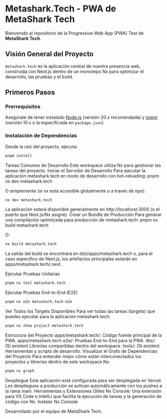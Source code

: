 # Metashark.Tech - PWA de MetaShark Tech

Bienvenido al repositorio de la Progressive Web App (PWA) Test de **MetaShark Tech**.

## Visión General del Proyecto

`metashark.tech` es la aplicación central de nuestra presencia web, construida con Next.js dentro de un monorepo Nx para optimizar el desarrollo, las pruebas y el build.

## Primeros Pasos

### Prerrequisitos

Asegúrate de tener instalado [Node.js](https://nodejs.org/) (versión 20.x recomendada) y [pnpm](https://pnpm.io/) (versión 10.x o la especificada en `package.json`).

### Instalación de Dependencias

Desde la raíz del proyecto, ejecuta:

```bash
pnpm install

```

Tareas Comunes de Desarrollo
Este workspace utiliza Nx para gestionar las tareas del proyecto.
Iniciar el Servidor de Desarrollo
Para ejecutar la aplicación metashark.tech en modo de desarrollo con hot-reloading:
pnpm nx dev metashark.tech

O simplemente (si nx está accesible globalmente o a través de npx):

```bash
nx dev metashark.tech

```

La aplicación estará disponible generalmente en http://localhost:3000 (o el puerto que Next.js/Nx asigne).
Crear un Bundle de Producción
Para generar una compilación optimizada para producción de metashark.tech:
pnpm nx build metashark.tech

O:

```bash
nx build metashark.tech

```

La salida del build se encontrará en dist/apps/metashark.tech o, para el caso específico de Next.js, los artefactos principales estarán en apps/metashark.tech/.next.

Ejecutar Pruebas Unitarias

```bash
pnpm nx test metashark.tech

```

Ejecutar Pruebas End-to-End (E2E)

```bash
pnpm nx e2e metashark.tech-e2e

```

Ver Todos los Targets Disponibles
Para ver todas las tareas (targets) que puedes ejecutar para la aplicación metashark.tech:

```bash
pnpm nx show project metashark.tech

```

Estructura del Proyecto
apps/metashark.tech/: Código fuente principal de la PWA.
apps/metashark.tech-e2e/: Pruebas End-to-End para la PWA.
libs/: (Si existen) Librerías compartidas dentro del workspace.
tools/: (Si existen) Herramientas y scripts de desarrollo.
Visualizar el Grafo de Dependencias del Proyecto
Para entender mejor cómo están interconectados los proyectos y librerías dentro de este workspace Nx:

```bash
pnpm nx graph
```

Despliegue
Esta aplicación está configurada para ser desplegada en Vercel. Los despliegues a producción se activan automáticamente con los pushes a la rama main.
Herramientas y Extensiones Útiles
Nx Console: Una extensión para VS Code e IntelliJ que facilita la ejecución de tareas y la generación de código con Nx.
Instalar Nx Console

Desarrollado por el equipo de MetaShark Tech.
